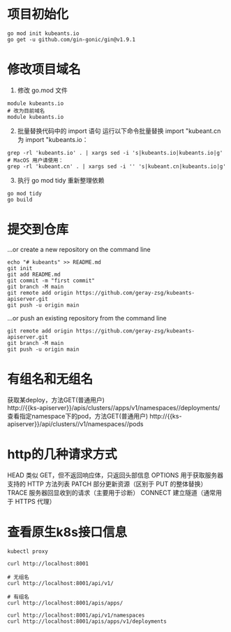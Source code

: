 # 项目初始化
```
go mod init kubeants.io
go get -u github.com/gin-gonic/gin@v1.9.1
```

# 修改项目域名
1. 修改 go.mod 文件
```
module kubeants.io
# 改为目前域名
module kubeants.io
```
2. 批量替换代码中的 import 语句 运行以下命令批量替换 import "kubeant.cn 为 import "kubeants.io：
```
grep -rl 'kubeants.io' . | xargs sed -i 's|kubeants.io|kubeants.io|g'
# MacOS 用户请使用：
grep -rl 'kubeant.cn' . | xargs sed -i '' 's|kubeant.cn|kubeants.io|g'
```
3. 执行 go mod tidy 重新整理依赖
```
go mod tidy
go build
```


# 提交到仓库
…or create a new repository on the command line
```
echo "# kubeants" >> README.md
git init
git add README.md
git commit -m "first commit"
git branch -M main
git remote add origin https://github.com/geray-zsg/kubeants-apiserver.git
git push -u origin main
```
…or push an existing repository from the command line
```
git remote add origin https://github.com/geray-zsg/kubeants-apiserver.git
git branch -M main
git push -u origin main
```

# 有组名和无组名
获取某deploy，方法GET(普通用户)      
http://{{ks-apiserver}}/apis/clusters/<cluster>/apps/v1/namespaces/<namespace>/deployments/<deployment>
查看指定namespace下的pod，方法GET(普通用户)
http://{{ks-apiserver}}/api/clusters/<cluster>/v1/namespaces/<namespace>/pods

# http的几种请求方式
HEAD	类似 GET，但不返回响应体，只返回头部信息
OPTIONS	用于获取服务器支持的 HTTP 方法列表
PATCH	部分更新资源（区别于 PUT 的整体替换）
TRACE	服务器回显收到的请求（主要用于诊断）
CONNECT	建立隧道（通常用于 HTTPS 代理）

# 查看原生k8s接口信息
```
kubectl proxy

curl http://localhost:8001

# 无组名
curl http://localhost:8001/api/v1/

# 有组名
curl http://localhost:8001/apis/apps/

curl http://localhost:8001/api/v1/namespaces
curl http://localhost:8001/apis/apps/v1/deployments

```